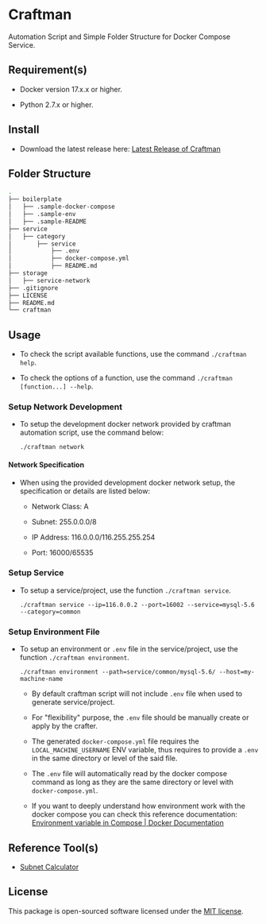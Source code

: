 # Craftman

Automation Script and Simple Folder Structure for Docker Compose Service.

## Requirement(s)

- Docker version 17.x.x or higher.

- Python 2.7.x or higher.

## Install

- Download the latest release here: [Latest Release of Craftman](https://github.com/LordDashMe/craftman/releases)

## Folder Structure

```bash
.
├── boilerplate
│   ├── .sample-docker-compose
│   ├── .sample-env
│   ├── .sample-README
├── service
│   ├── category
│       ├── service
│           ├── .env
│           ├── docker-compose.yml
│           ├── README.md
├── storage
│   ├── service-network
├── .gitignore
├── LICENSE
├── README.md
└── craftman
```

## Usage

- To check the script available functions, use the command ```./craftman help```.

- To check the options of a function, use the command ```./craftman [function...] --help```.

### Setup Network Development

- To setup the development docker network provided by craftman automation script, use the command below:

  ```text
  ./craftman network
  ```

#### Network Specification

- When using the provided development docker network setup, the specification or details are listed below:

  - Network Class: A

  - Subnet: 255.0.0.0/8

  - IP Address: 116.0.0.0/116.255.255.254

  - Port: 16000/65535

### Setup Service

- To setup a service/project, use the function ```./craftman service```.

  ```text
  ./craftman service --ip=116.0.0.2 --port=16002 --service=mysql-5.6 --category=common
  ```

### Setup Environment File

- To setup an environment or ```.env``` file in the service/project, use the function ```./craftman environment```.

  ```text
  ./craftman environment --path=service/common/mysql-5.6/ --host=my-machine-name
  ```

  - By default craftman script will not include ```.env``` file when used to generate service/project.

  - For "flexibility" purpose, the ```.env``` file should be manually create or apply by the crafter.

  - The generated ```docker-compose.yml``` file requires the ```LOCAL_MACHINE_USERNAME``` ENV variable, thus requires to provide a ```.env``` in the same directory or level of the said file.

  - The ```.env``` file will automatically read by the docker compose command as long as they are the same directory or level with ```docker-compose.yml```.

  - If you want to deeply understand how environment work with the docker compose you can check this reference documentation: [Environment variable in Compose | Docker Documentation](https://docs.docker.com/compose/environment-variables/)

## Reference Tool(s)

- [Subnet Calculator](https://www.calculator.net/ip-subnet-calculator.html?cclass=any&csubnet=8&cip=116.0.0.0&ctype=ipv4&printit=0&x=49&y=21)

## License

This package is open-sourced software licensed under the [MIT license](https://opensource.org/licenses/MIT).
